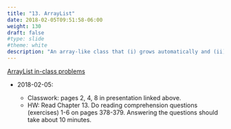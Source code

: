 ```yaml
---
title: "13. ArrayList"
date: 2018-02-05T09:51:58-06:00
weight: 130
draft: false
#type: slide
#theme: white
description: "An array-like class that (i) grows automatically and (ii) can delete elements."
---
```


[ArrayList in-class problems](https://docs.google.com/presentation/d/1gLoI2KTCvALpSvW26gLePK7NVkqIe84Aq9lgYkWqL24/edit?usp=sharing)

* 2018-02-05: 

   + Classwork: pages 2, 4, 8 in presentation linked above.
   + HW: Read Chapter 13. Do reading comprehension questions (exercises) 1-6 on pages 378-379. Answering the questions should take about 10 minutes.


